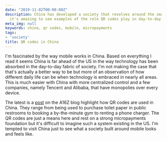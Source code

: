 ```yaml
---
date: "2019-11-02T00:00:00Z"
description: China has developed a society that revolves around the smartphone and
  it's amazing to see examples of the role QR codes play in day-to-day life.
meta_img: null
keywords: china, qr codes, mobile, micropayments
tags:
- 'society'
title: QR codes in China
---
```


I'm fascinated by the way mobile works in China. Based on everything I read it seems China is far ahead of the US in the way technology has been absorbed in the day-to-day fabric of society. I'm not making the case that that's actually a better way to be but more of an observation of how different daily life can be when technology is embraced in nearly all areas. This is much easier with China with more centralized control and a few companies, namely Tencent and Alibaba, that have monopolies over every device.

The latest is a [post](https://a16z.com/2019/10/30/the-power-of-qr-codes/) on the A16Z blog highlight how QR codes are used in China. They range from being used to purchase toilet paper in public restrooms to booking a by-the-minute gym to renting a phone charger. The QR codes are just a means here and rest on a strong micropayments foundation but it's difficult to imagine such a system existing in the US. I'm tempted to visit China just to see what a society built around mobile looks and feels like.
